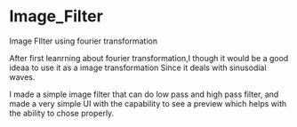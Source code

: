 # Image_Filter
Image FIlter using fourier transformation

After first leanrning about fourier transformation,I though it would be a good ideaa to use it as a image transformation Since it deals with sinusodial waves. 

I made a simple image filter that can do low pass and high pass filter, and made a very simple UI with the capability to see a preview which helps with the ability to chose properly. 
